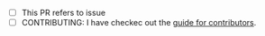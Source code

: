 
* [ ] This PR refers to issue <!-- insert #issue here -->
* [ ] CONTRIBUTING: I have checkec out the [guide for contributors](CONTRIBUTING.md).
